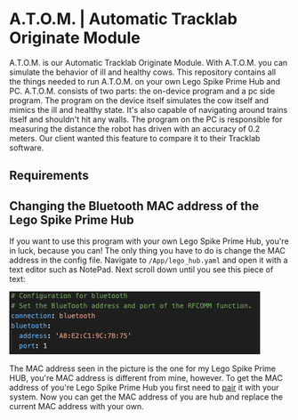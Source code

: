 # A.T.O.M. | Automatic Tracklab Originate Module

A.T.O.M. is our Automatic Tracklab Originate Module. With A.T.O.M. you can simulate the behavior of ill and healthy cows. This repository contains all the things needed to run A.T.O.M. on your own Lego Spike Prime Hub and PC. A.T.O.M. consists of two parts: the on-device program and a pc side program. The program on the device itself simulates the cow itself and mimics the ill and healthy state. It's also capable of navigating around trains itself and shouldn't hit any walls.
The program on the PC is responsible for measuring the distance the robot has driven with an accuracy of 0.2 meters. Our client wanted this feature to compare it to their Tracklab software.

## Requirements


## Changing the Bluetooth MAC address of the Lego Spike Prime Hub

If you want to use this program with your own Lego Spike Prime Hub, you're in luck, because you can! The only thing you have to do is change the MAC address in the config file. Navigate to <code>/App/lego_hub.yaml</code> and open it with a text editor such as NotePad. Next scroll down until you see this piece of text:

![YAML to edit](./pictures/yaml_to_edit.png "The YAML we're going to edit.")

The MAC address seen in the picture is the one for my Lego Spike Prime HUB, you're MAC address is different from mine, however. To get the MAC address of you're Lego Spike Prime Hub you first need to [pair](https://education.lego.com/en-us/product-resources/spike-prime/troubleshooting/bluetooth-connectivity) it with your system. Now you can get the MAC address of you are hub and replace the current MAC address with your own.